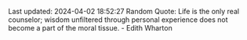 Last updated: 2024-04-02 18:52:27
Random Quote: Life is the only real counselor; wisdom unfiltered through personal experience does not become a part of the moral tissue. - Edith Wharton